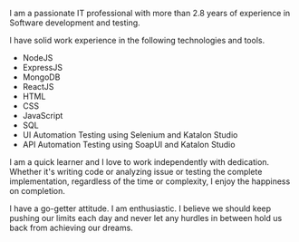 I am a passionate IT professional with more than 2.8 years of experience in Software development and testing.

I have solid work experience in the following technologies and tools.

- NodeJS
- ExpressJS
- MongoDB
- ReactJS
- HTML
- CSS
- JavaScript
- SQL
- UI Automation Testing using Selenium and Katalon Studio
- API Automation Testing using SoapUI and Katalon Studio

I am a quick learner and I love to work independently with dedication. Whether it's writing code or analyzing issue or testing the complete implementation, regardless of the time or complexity, I enjoy the happiness on completion.

I have a go-getter attitude. I am enthusiastic. I believe we should keep pushing our limits each day and never let any hurdles in between hold us back from achieving our dreams.
